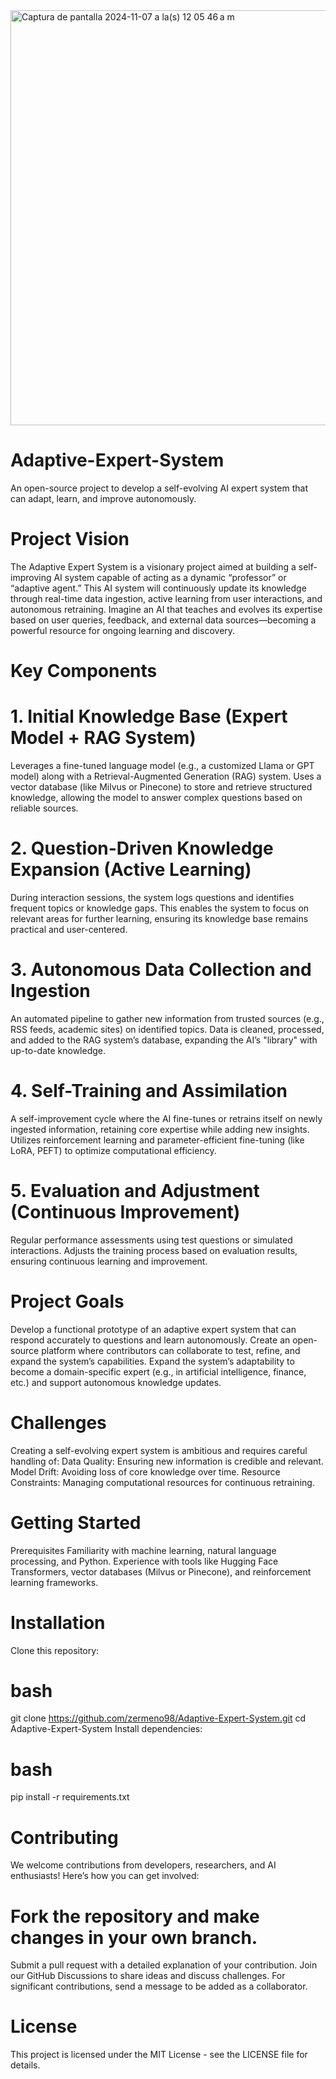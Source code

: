 
<img width="664" alt="Captura de pantalla 2024-11-07 a la(s) 12 05 46 a m" src="https://github.com/user-attachments/assets/7ed0cb8d-2ae7-478d-981e-90995ada7b41">

# Adaptive-Expert-System

An open-source project to develop a self-evolving AI expert system that can adapt, learn, and improve autonomously.

# Project Vision
The Adaptive Expert System is a visionary project aimed at building a self-improving AI system capable of acting as a dynamic “professor” or “adaptive agent.” This AI system will continuously update its knowledge through real-time data ingestion, active learning from user interactions, and autonomous retraining. Imagine an AI that teaches and evolves its expertise based on user queries, feedback, and external data sources—becoming a powerful resource for ongoing learning and discovery.

# Key Components
# 1. Initial Knowledge Base (Expert Model + RAG System)

  Leverages a fine-tuned language model (e.g., a customized Llama or GPT model) along with a Retrieval-Augmented Generation (RAG) system.
  Uses a vector database (like Milvus or Pinecone) to store and retrieve structured knowledge, allowing the model to answer complex questions   based on reliable sources.

# 2. Question-Driven Knowledge Expansion (Active Learning)

  During interaction sessions, the system logs questions and identifies frequent topics or knowledge gaps.
  This enables the system to focus on relevant areas for further learning, ensuring its knowledge base remains practical and user-centered.

# 3. Autonomous Data Collection and Ingestion

  An automated pipeline to gather new information from trusted sources (e.g., RSS feeds, academic sites) on identified topics.
  Data is cleaned, processed, and added to the RAG system’s database, expanding the AI’s "library" with up-to-date knowledge.

# 4. Self-Training and Assimilation

  A self-improvement cycle where the AI fine-tunes or retrains itself on newly ingested information, retaining core expertise while adding      new insights.
  Utilizes reinforcement learning and parameter-efficient fine-tuning (like LoRA, PEFT) to optimize computational efficiency.

# 5. Evaluation and Adjustment (Continuous Improvement)

  Regular performance assessments using test questions or simulated interactions.
  Adjusts the training process based on evaluation results, ensuring continuous learning and improvement.

# Project Goals
Develop a functional prototype of an adaptive expert system that can respond accurately to questions and learn autonomously.
Create an open-source platform where contributors can collaborate to test, refine, and expand the system’s capabilities.
Expand the system’s adaptability to become a domain-specific expert (e.g., in artificial intelligence, finance, etc.) and support autonomous knowledge updates.

# Challenges
  Creating a self-evolving expert system is ambitious and requires careful handling of:
  Data Quality: Ensuring new information is credible and relevant.
  Model Drift: Avoiding loss of core knowledge over time.
  Resource Constraints: Managing computational resources for continuous retraining.

# Getting Started
  Prerequisites
  Familiarity with machine learning, natural language processing, and Python.
  Experience with tools like Hugging Face Transformers, vector databases (Milvus or Pinecone), and reinforcement learning frameworks.

# Installation
  Clone this repository:

# bash

git clone https://github.com/zermeno98/Adaptive-Expert-System.git
cd Adaptive-Expert-System
Install dependencies:

# bash

pip install -r requirements.txt

# Contributing
We welcome contributions from developers, researchers, and AI enthusiasts! Here’s how you can get involved:

# Fork the repository and make changes in your own branch.

Submit a pull request with a detailed explanation of your contribution.
Join our GitHub Discussions to share ideas and discuss challenges.
For significant contributions, send a message to be added as a collaborator.


# License
This project is licensed under the MIT License - see the LICENSE file for details.
